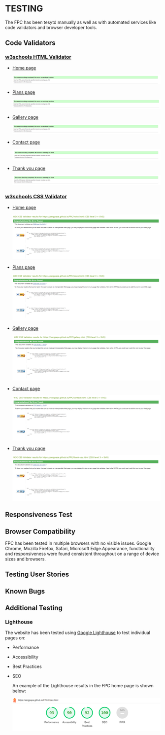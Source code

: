# TESTING 

The FPC has been tesytd manually as well as with automated services like code validators and browser developer tools.

## Code Validators

### [w3schools HTML Validator](https://validator.w3.org)

- [Home page](https://sergpapa.github.io/FPC/)
  
  ![Home-page-validator](assets/images/home-page-validator.png)

- [Plans page](https://sergpapa.github.io/FPC/plans.html)
  
  ![Plans-page-validator](assets/images/plans-page-validator.png)

- [Gallery page](https://sergpapa.github.io/FPC/gallery.html)
  
  ![Gallery-page-validator](assets/images/gallery-page-validator.png)

- [Contact page](https://sergpapa.github.io/FPC/contact.html)
  
  ![Contact-page-validator](assets/images/contact-page-validator.png)

- [Thank you page](https://sergpapa.github.io/FPC/thank-you.html)
  
  ![Thank-you-page-validator](assets/images/thank-you-page-validator.png)


### [w3schools CSS Validator](https://jigsaw.w3.org/css-validator/)

- [Home page](https://sergpapa.github.io/FPC/)
  
  ![Home-page-validator](assets/images/home-page-css-validator.png)

- [Plans page](https://sergpapa.github.io/FPC/plans.html)
  
  ![Plans-page-validator](assets/images/plans-page-css-validator.png)

- [Gallery page](https://sergpapa.github.io/FPC/gallery.html)
  
  ![Gallery-page-validator](assets/images/gallery-page-css-validator.png)

- [Contact page](https://sergpapa.github.io/FPC/contact.html)
  
  ![Contact-page-validator](assets/images/contact-page-css-validator.png)

- [Thank you page](https://sergpapa.github.io/FPC/thank-you.html)
  
  ![Thank-you-page-validator](assets/images/thank-you-page-css-validator.png)

## Responsiveness Test

## Browser Compatibility

FPC has been tested in multiple browsers with no visible issues. Google Chrome, Mozilla Firefox, Safari, Microsoft Edge.Appearance, functionality and responsiveness were found consistent throughout on a range of device sizes and browsers.

## Testing User Stories

## Known Bugs

## Additional Testing

### Lighthouse

The website has been tested using [Google Lighthouse](https://developer.chrome.com/docs/lighthouse/overview/) to test individual pages on:

- Performance
- Accessibility
- Best Practices
- SEO
  
  An example of the Lighthouse results in the FPC home page is shown below:

  ![Lighthouse-home-page](assets/images/lighthouse-home-page.png)